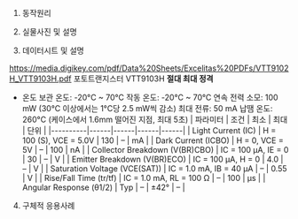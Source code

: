 1. 동작원리

2. 실물사진 및 설명

3. 데이터시트 및 설명

https://media.digikey.com/pdf/Data%20Sheets/Excelitas%20PDFs/VTT9102H_VTT9103H.pdf
포토트랜지스터 VTT9103H
**절대 최대 정격**
- 온도
  보관 온도: -20°C ~ 70°C
  작동 온도: -20°C ~ 70°C
  연속 전력 소모: 100 mW (30°C 이상에서는 1°C당 2.5 mW씩 감소)
  최대 전류: 50 mA
  납땜 온도: 260°C (케이스에서 1.6mm 떨어진 지점, 최대 5초)
| 파라미터 | 조건 | 최소 | 최대 | 단위 |
|----------|------|------|------|------|
| Light Current (IC) | H = 100 (S), VCE = 5.0V | 130 | – | mA |
| Dark Current (ICBO) | H = 0, VCE = 5V | – | 100 | nA |
| Collector Breakdown (V(BR)CBO) | IC = 100 μA, IE = 0 | 30 | – | V |
| Emitter Breakdown (V(BR)ECO) | IC = 100 μA, H = 0 | 4.0 | – | V |
| Saturation Voltage (VCE(SAT)) | IC = 1.0 mA, IB = 40 μA | – | 0.55 | V |
| Rise/Fall Time (tr/tf) | IC = 1.0 mA, RL = 100 Ω | – | 100 | μs |
| Angular Response (θ1/2) | Typ | – | ±42° | – |


4. 구체적 응용사례
